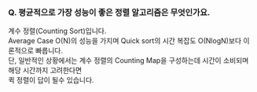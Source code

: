 ### Q. 평균적으로 가장 성능이 좋은 정렬 알고리즘은 무엇인가요.  
계수 정렬(Counting Sort)입니다.  
Average Case O(N)의 성능을 가지며 Quick sort의 시간 복잡도 O(NlogN)보다 이론적으로 빠릅니다.   
단, 일반적인 상황에서는 계수 정렬의 Counting Map을 구성하는데 시간이 소비되며 해당 시간까지 고려한다면  
퀵 정렬이 답이 될수 있습니다.  